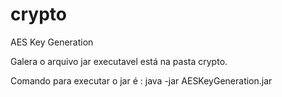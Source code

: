 # crypto
AES Key Generation

Galera o arquivo jar executavel está na pasta crypto.

Comando para executar o jar é : java -jar AESKeyGeneration.jar
